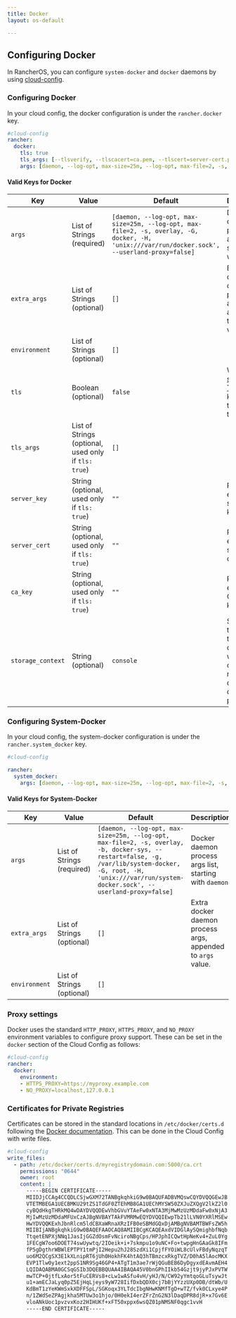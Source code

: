 ```yaml
---
title: Docker
layout: os-default

---
```


## Configuring Docker

In RancherOS, you can configure `system-docker` and `docker` daemons by using [cloud-config]({{site.baseurl}}/os/cloud-config/). 

### Configuring Docker

In your cloud config, the docker configuration is under the `rancher.docker` key. 

```yaml
#cloud-config
rancher:
  docker:
    tls: true
    tls_args: [--tlsverify, --tlscacert=ca.pem, --tlscert=server-cert.pem, --tlskey=server-key.pem, '-H=0.0.0.0:2376']
    args: [daemon, --log-opt, max-size=25m, --log-opt, max-file=2, -s, overlay, -G, docker, -H, 'unix:///var/run/docker.sock', --userland-proxy=false]
```    

#### Valid Keys for Docker

Key | Value | Default | Description
---|---|---| ---
`args` | List of Strings (required)|  `[daemon, --log-opt, max-size=25m, --log-opt, max-file=2, -s, overlay, -G, docker, -H, 'unix:///var/run/docker.sock', --userland-proxy=false]` | Docker daemon process args list, starting with `daemon`. 
`extra_args` | List of Strings (optional) |  `[]`| Extra docker daemon process args, appended to `args` value. 
`environment` | List of Strings (optional) |`[]` | 
`tls` | Boolean (optional) | `false` | When [setting up TLS]({{site.baseurl}}/os/configuration/setting-up-docker-tls/), this key needs to be set to true.
`tls_args` | List of Strings (optional, used only if `tls: true`) | `[]` | 
`server_key` | String (optional, used only if `tls: true`)| `""` | PEM encoded server TLS key. 
`server_cert` | String (optional, used only if `tls: true`) | `""` | PEM encoded server TLS certificate.
`ca_key` | String (optional, used only if `tls: true`) | `""` | PEM encoded CA TLS key. 
`storage_context` | String  (optional) | `console` | Specifies the name of the system container in whose context to run the docker daemon process. 

### Configuring System-Docker

In your cloud config, the system-docker configuration is under the `rancher.system_docker` key. 

```yaml
#cloud-config

rancher:
  system_docker:
    args: [daemon, --log-opt, max-size=25m, --log-opt, max-file=2, -s, overlay, -b, docker-sys, --restart=false, -g, /var/lib/system-docker, -G, root, -H, 'unix:///var/run/system-docker.sock', --userland-proxy=false]
```
     
#### Valid Keys for System-Docker

Key | Value | Default | Description
---|---|---| ---
`args` | List of Strings (required)|  `[daemon, --log-opt, max-size=25m, --log-opt, max-file=2, -s, overlay, -b, docker-sys, --restart=false, -g, /var/lib/system-docker, -G, root, -H, 'unix:///var/run/system-docker.sock', --userland-proxy=false]` | Docker daemon process args list, starting with `daemon`. 
`extra_args` | List of Strings (optional) |  `[]`| Extra docker daemon process args, appended to `args` value. 
`environment` | List of Strings (optional) |`[]` | 
  

### Proxy settings

Docker uses the standard `HTTP_PROXY`, `HTTPS_PROXY`, and `NO_PROXY` environment variables to configure proxy support.  These can be set in the `docker` section of the Cloud Config as follows:

```yaml
#cloud-config
rancher:
  docker:
    environment:
    - HTTPS_PROXY=https://myproxy.example.com
    - NO_PROXY=localhost,127.0.0.1
```


### Certificates for Private Registries

Certificates can be stored in the standard locations in `/etc/docker/certs.d` following the [Docker documentation](https://docs.docker.com/registry/insecure).  This can be done in the Cloud Config with write files.

```yaml
#cloud-config
write_files:
  - path: /etc/docker/certs.d/myregistrydomain.com:5000/ca.crt
    permissions: "0644"
    owner: root
    content: |
      -----BEGIN CERTIFICATE-----
      MIIDJjCCAg4CCQDLCSjwGXM72TANBgkqhkiG9w0BAQUFADBVMQswCQYDVQQGEwJB
      VTETMBEGA1UECBMKU29tZS1TdGF0ZTEhMB8GA1UEChMYSW50ZXJuZXQgV2lkZ2l0
      cyBQdHkgTHRkMQ4wDAYDVQQDEwVhbGVuYTAeFw0xNTA3MjMwMzUzMDdaFw0xNjA3
      MjIwMzUzMDdaMFUxCzAJBgNVBAYTAkFVMRMwEQYDVQQIEwpTb21lLVN0YXRlMSEw
      HwYDVQQKExhJbnRlcm5ldCBXaWRnaXRzIFB0eSBMdGQxDjAMBgNVBAMTBWFsZW5h
      MIIBIjANBgkqhkiG9w0BAQEFAAOCAQ8AMIIBCgKCAQEAxdVIDGlAySQmighbfNqb
      TtqetENPXjNNq1JasIjGGZdOsmFvNciroNBgCps/HPJphICQwtHpNeKv4+ZuL0Yg
      1FECgW7oo6DOET74swUywtq/2IOeik+i+7skmpu1o9uNC+Fo+twpgHnGAaGk8IFm
      fP5gDgthrWBWlEPTPY1tmPjI2Hepu2hJ28SzdXi1CpjfFYOiWL8cUlvFBdyNqzqT
      uo6M2QCgSX3E1kXLnipRT6jUh0HokhFK4htAQ3hTBmzcxRkgTVZ/D0hA5lAocMKX
      EVP1Tlw0y1ext2ppS1NR9Sg46GP4+ATgT1m3ae7rWjQGuBEB6DyDgyxdEAvmAEH4
      LQIDAQABMA0GCSqGSIb3DQEBBQUAA4IBAQA45V0bnGPhIIkb54Gzjt9jyPJxPVTW
      mwTCP+0jtfLxAor5tFuCERVs8+cLw1wASfu4vH/yHJ/N/CW92yYmtqoGLuTsywJt
      u1+amECJaLyq0pZ5EjHqLjeys9yW728IifDxbQDX0cj7bBjYYzzUXp0DB/dtWb/U
      KdBmT1zYeKWmSxkXDFFSpL/SGKoqx3YLTdcIbgNHwKNMfTgD+wTZ/fvk0CLxye4P
      n/1ZWdSeZPAgjkha5MTUw3o1hjo/0H0ekI4erZFrZnG2N3lDaqDPR8djR+x7Gv6E
      vloANkUoc1pvzvxKoz2HIHUKf+xFT50xppx6wsQZ01pNMSNF0qgc1vvH
      -----END CERTIFICATE-----
```
